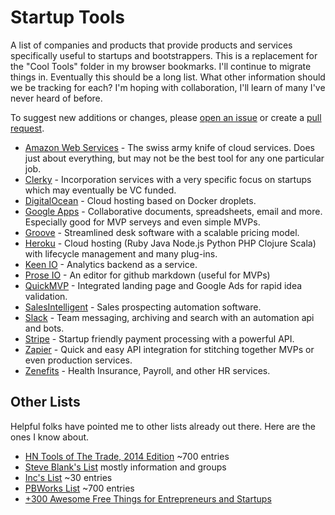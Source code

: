 # Startup Tools
A list of companies and products that provide products and services specifically useful to startups and bootstrappers. This is a replacement for the "Cool Tools" folder in my browser bookmarks. I'll continue to migrate things in. Eventually this should be a long list. What other information should we be tracking for each? I'm hoping with collaboration, I'll learn of many I've never heard of before.

To suggest new additions or changes, please [open an issue](https://github.com/BrightCanopy/startup-tools/issues) or create a [pull request](https://github.com/BrightCanopy/startup-tools/compare). 

 - [Amazon Web Services](https://aws.amazon.com) - The swiss army knife of cloud services. Does just about everything, but may not be the best tool for any one particular job.
 - [Clerky](https://www.clerky.com/) - Incorporation services with a very specific focus on startups which may eventually be VC funded.
 - [DigitalOcean](https://www.digitalocean.com) - Cloud hosting based on Docker droplets.
 - [Google Apps](https://www.google.com/work/apps/business) - Collaborative documents, spreadsheets, email and more. Especially good for MVP serveys and even simple MVPs.
 - [Groove](https://www.groovehq.com/) - Streamlined desk software with a scalable pricing model.
 - [Heroku](https://www.heroku.com) - Cloud hosting (Ruby  Java  Node.js  Python  PHP Clojure  Scala) with lifecycle management and many plug-ins.
 - [Keen IO](https://keen.io/) - Analytics backend as a service.
 - [Prose IO](http://prose.io) - An editor for github markdown (useful for MVPs)
 - [QuickMVP](https://quickmvp.com) - Integrated landing page and Google Ads for rapid idea validation.
 - [SalesIntelligent](https://SalesIntelligent.com) - Sales prospecting automation software.
 - [Slack](https://slack.com) - Team messaging, archiving and search with an automation api and bots.
 - [Stripe](https://stripe.com/) - Startup friendly payment processing with a powerful API.
 - [Zapier](https://zapier.com/) - Quick and easy API integration for stitching together MVPs or even production services.
 - [Zenefits](https://zenefits.com) - Health Insurance, Payroll, and other HR services.


## Other Lists

Helpful folks have pointed me to other lists already out there. Here are the ones I know about.
 - [HN Tools of The Trade, 2014 Edition](https://github.com/cjbarber/ToolsOfTheTrade) ~700 entries
 - [Steve Blank's List](http://steveblank.com/tools-and-blogs-for-entrepreneurs/) mostly information and groups 
 - [Inc's List](http://www.inc.com/jeff-haden/60-great-tools-and-resources-for-entrepreneurs-and-startups.html) ~30 entries
 - [PBWorks List](http://startuptools.pbworks.com/w/page/17974963/FrontPage) ~700 entries
 - [+300 Awesome Free Things for Entrepreneurs and Startups](https://medium.com/everything-about-startups-and-entrepreneurship/300-awesome-free-things-e07b3cd5fd5b)
